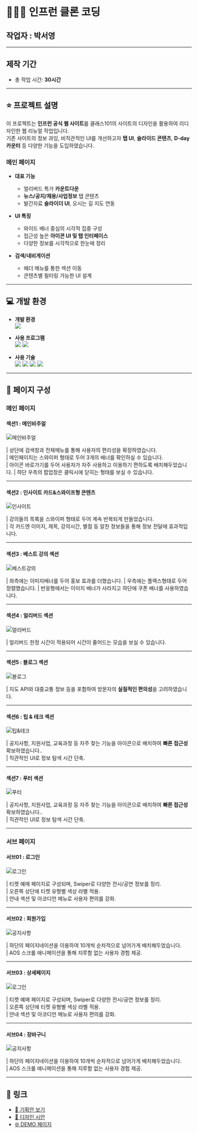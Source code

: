 # 👨🏻‍🏫 인프런 클론 코딩

## 작업자 : 박서영

---

## 제작 기간
- 총 작업 시간: **30시간**

---

## ⭐️ 프로젝트 설명

이 프로젝트는 **인프런 공식 웹 사이트**를 클래스101의 사이트의 디자인을 활용하여 리디자인한 웹 리뉴얼 작업입니다.  
기존 사이트의 정보 과잉, 비직관적인 UI를 개선하고자 **탭 UI**, **슬라이드 콘텐츠**, **D-day 카운터** 등 다양한 기능을 도입하였습니다.

### 메인 페이지

- **대표 기능**
  - 얼리버드 특가 **카운트다운**
  - **뉴스/공지/채용/사업정보** 탭 콘텐츠
  - 발간자료 **슬라이더 UI**, 오시는 길 지도 연동

- **UI 특징**
  - 와이드 배너 중심의 시각적 집중 구성
  - 접근성 높은 **아이콘 UI 및 탭 인터페이스**
  - 다양한 정보를 시각적으로 한눈에 정리

- **검색/네비게이션**
  - 헤더 메뉴를 통한 섹션 이동
  - 콘텐츠별 필터링 가능한 UI 설계

---

## 💻 개발 환경

- **개발 환경**  
  <img src="https://img.shields.io/badge/windows10-0078D6?style=flat-square&logo=windows10&logoColor=white"/>

- **사용 프로그램**  
  <img src="https://img.shields.io/badge/Vs code-007ACC?style=flat-square&logo=visualstudiocode&logoColor=white"/>
  <img src="https://img.shields.io/badge/figma-F24E1E?style=flat-square&logo=figma&logoColor=white"/>

- **사용 기술**  
  <img src="https://img.shields.io/badge/html5-E34F26?style=flat-square&logo=html5&logoColor=white"/>
  <img src="https://img.shields.io/badge/css3-1572B6?style=flat-square&logo=css3&logoColor=white"/>
  <img src="https://img.shields.io/badge/JavaScript-F7DF1E?style=flat-square&logo=JavaScript&logoColor=white"/>
  <img src="https://img.shields.io/badge/Swiper-6332F6?style=flat-square&logo=Swiper&logoColor=white"/>

---

## 👀 페이지 구성

### 메인 페이지

#### 섹션1 : 메인비주얼

![메인비주얼](https://github.com/user-attachments/assets/ee30e655-9eb0-435a-a688-ea0a0e0c5e19)

| 상단에 검색창과 전체메뉴를 통해 사용자의 편리성을 확장하였습니다. <br>
| 메인페이지는 스와이퍼 형태로 두어 3개의 배너를 확인하실 수 있습니다. <br>
| 아이콘 바로가기를 두어 사용자가 자주 사용하고 이용하기 편하도록 배치해두었습니다.
| 하단 우측의 팝업창은 클릭시에 닫히는 형태를 보실 수 있습니다.

---

#### 섹션2 : 인사이트 카드&스와이프형 콘텐츠

![인사이트](https://github.com/user-attachments/assets/122fea97-7c20-4d97-b2c5-ba8b1c50a0f6)

| 강의들의 목록을 스와이퍼 형태로 두어 계속 반복되게 만들었습니다.  
| 각 카드엔 이미지, 제목, 강의시간, 별점 등 알찬 정보들을 통해 정보 전달에 효과적입니다.

---

#### 섹션3 : 베스트 강의 섹션

![베스트강의](https://github.com/user-attachments/assets/7084e9db-d90f-4445-819a-54d518067423)

| 좌측에는 이미지배너를 두어 홍보 효과를 더했습니다.
| 우측에는 플랙스형태로 두어 정렬했습니다.
| 반응형에서는 이미지 배너가 사라지고 하단에 쿠폰 배너를 사용하였습니다.

---

#### 섹션4 : 얼리버드 섹션

![얼리버드](https://github.com/user-attachments/assets/3eeafd06-3949-4d0d-8976-195fb83a041b)

| 얼리버드 한정 시간이 적용되어 시간이 줄어드는 모습을 보실 수 있습니다.  

---

#### 섹션5 : 블로그 섹션

![블로그](https://github.com/user-attachments/assets/4c2d847e-6601-44cc-a465-a21f9dfb5d4f)

| 지도 API와 대중교통 정보 등을 포함하여 방문자의 **실질적인 편의성**을 고려하였습니다.

---

#### 섹션6 : 팁 & 테크 섹션

![팁&테크](https://github.com/user-attachments/assets/97c2df9f-39b3-4c29-a355-6c0af32ac00f)

| 공지사항, 지원사업, 교육과정 등 자주 찾는 기능을 아이콘으로 배치하여 **빠른 접근성** 확보하였습니다..  
| 직관적인 UI로 정보 탐색 시간 단축.

---

#### 섹션7 : 푸터 섹션

![푸터](https://github.com/user-attachments/assets/b7df1116-ec7e-4240-83b0-e4b38d261d5f)

| 공지사항, 지원사업, 교육과정 등 자주 찾는 기능을 아이콘으로 배치하여 **빠른 접근성** 확보하였습니다..  
| 직관적인 UI로 정보 탐색 시간 단축.

---

### 서브 페이지

#### 서브01 : 로그인

![로그인](https://github.com/user-attachments/assets/3de76f5a-71c1-4083-9265-87f938b6aaa8)

| 티켓 예매 페이지로 구성되며, Swiper로 다양한 전시/공연 정보를 정리.  
| 오른쪽 상단에 티켓 유형별 색상 라벨 적용.  
| 안내 섹션 및 아코디언 메뉴로 사용자 편의를 강화.

---

#### 서브02 : 회원가입

![공지사항](https://github.com/user-attachments/assets/7aabe0dc-eb9b-4084-bd3b-0bc472a55916)

| 하단의 페이지네이션을 이용하여 10개씩 순차적으로 넘어가게 배치해두었습니다.  
| AOS 스크롤 애니메이션을 통해 지루함 없는 사용자 경험 제공.

---

#### 서브03 : 상세페이지

![로그인](https://github.com/user-attachments/assets/3de76f5a-71c1-4083-9265-87f938b6aaa8)

| 티켓 예매 페이지로 구성되며, Swiper로 다양한 전시/공연 정보를 정리.  
| 오른쪽 상단에 티켓 유형별 색상 라벨 적용.  
| 안내 섹션 및 아코디언 메뉴로 사용자 편의를 강화.

---

#### 서브04 : 장바구니

![공지사항](https://github.com/user-attachments/assets/7aabe0dc-eb9b-4084-bd3b-0bc472a55916)

| 하단의 페이지네이션을 이용하여 10개씩 순차적으로 넘어가게 배치해두었습니다.  
| AOS 스크롤 애니메이션을 통해 지루함 없는 사용자 경험 제공.

---

## 🚀 링크

- [🔗 기획안 보기](https://docs.google.com/presentation/d/1NKfuPp0fPNx5C2RKO1NsUgs95fHsvwiHL9vtKUwOn_A/edit?usp=sharing)
- [🎨 디자인 시안](https://www.figma.com/design/ImRE0J6im2BMgnxrXQ7Fsz/%EA%B3%B5%EA%B3%B5%EA%B8%B0%EA%B4%80%EB%A6%AC%EB%89%B4%EC%96%BC_%EB%B0%95%EC%84%9C%EC%98%81?node-id=1-6&m=dev&t=RHWFTcaEK6r6dOuV-1)
- [🌐 DEMO 페이지](https://young0234.github.io/artcenter/)

